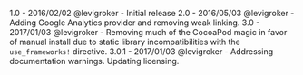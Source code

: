 1.0 -   2016/02/02 @levigroker - Initial release
2.0 -   2016/05/03 @levigroker - Adding Google Analytics provider and removing weak linking.
3.0 -   2017/01/03 @levigroker - Removing much of the CocoaPod magic in favor of manual
        install due to static library incompatibilities with the `use_frameworks!`
        directive.
3.0.1 - 2017/01/03 @levigroker - Addressing documentation warnings. Updating licensing.
